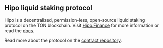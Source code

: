 ## Hipo liquid staking protocol

Hipo is a decentralized, permission-less, open-source liquid staking protocol on the TON blockchain. Visit [Hipo.Finance](https://hipo.finance) for more information or read the [docs](https://docs.hipo.finance).

Read more about the protocol on the [contract repository](https://github.com/HipoFinance/contract).

